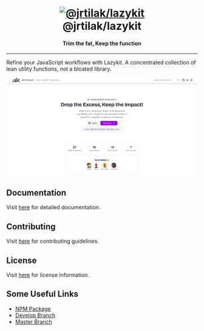 <h1 align="center">
  <br>
  <a href="https://lazykit.thapatilak.com.np/"><img src="./src/www/public/logo.svg" alt="@jrtilak/lazykit" width="150"></a>
  <br>
  @jrtilak/lazykit
  <br>
</h1>

<h4 align="center">Trim the fat, Keep the function</h4>

---

Refine your JavaScript workflows with Lazykit.
A concentrated collection of lean utility functions, not a bloated library.

![screenshot](./src/www/public/image.png)

## Documentation

Visit [here](https://lazykit.thapatilak.com.np/docs/introduction) for detailed documentation.

## Contributing

Visit [here](./docs/README.md) for contributing guidelines.

## License

Visit [here](./LICENSE) for license information.

## Some Useful Links

- [NPM Package](https://www.npmjs.com/package/@jrtilak/lazykit)
- [Develop Branch](https://lazykit-www-git-dev-tilak-thapas-projects.vercel.app/)
- [Master Branch](https://lazykit.thapatilak.com.np/)
